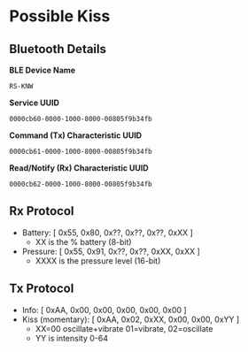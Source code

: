 # Possible Kiss

## Bluetooth Details

**BLE Device Name**
```
RS-KNW
```

**Service UUID**
```
0000cb60-0000-1000-8000-00805f9b34fb
```

**Command (Tx) Characteristic UUID**
```
0000cb61-0000-1000-8000-00805f9b34fb
```

**Read/Notify (Rx) Characteristic UUID**
```
0000cb62-0000-1000-8000-00805f9b34fb
```

## Rx Protocol

- Battery: [ 0x55, 0x80, 0x??, 0x??, 0x??, 0xXX ] 
  - XX is the % battery (8-bit)
- Pressure: [ 0x55, 0x91, 0x??, 0x??, 0xXX, 0xXX ]
  - XXXX is the pressure level (16-bit)

## Tx Protocol

- Info: [ 0xAA, 0x00, 0x00, 0x00, 0x00, 0x00 ]
- Kiss (momentary): [ 0xAA, 0x02, 0xXX, 0x00, 0x00, 0xYY ]
  - XX=00 oscillate+vibrate 01=vibrate, 02=oscillate
  - YY is intensity 0-64
